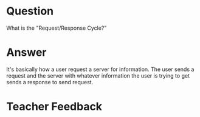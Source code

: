 # Question

What is the "Request/Response Cycle?"

# Answer

It's basically how a user request a server for information. The user sends a request and the server with whatever information the user is trying to get sends a response to send request. 

# Teacher Feedback